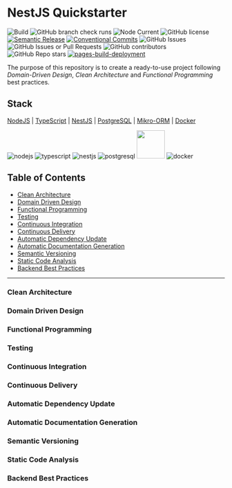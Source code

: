 # NestJS Quickstarter

![Build](https://github.com/andrea-acampora/nestjs-ddd-quickstarter/actions/workflows/build.yml/badge.svg)
![GitHub branch check runs](https://img.shields.io/github/check-runs/andrea-acampora/nestjs-ddd-quickstarter/main)
![Node Current](https://img.shields.io/node/v/%40nestjs%2Fcore)
![GitHub license](https://img.shields.io/badge/license-MIT-blue.svg)
[![Semantic Release](https://img.shields.io/badge/semantic--release-angular-e10079?logo=semantic-release)](https://github.com/semantic-release/semantic-release/tree/master)
[![Conventional Commits](https://img.shields.io/badge/Conventional%20Commits-1.0.0-%23FE5196?logo=conventionalcommits&logoColor=white)](https://conventionalcommits.org)
![GitHub Issues](https://img.shields.io/github/issues-raw/andrea-acampora/nestjs-ddd-quickstarter?style=flat)
![GitHub Issues or Pull Requests](https://img.shields.io/github/issues-pr/andrea-acampora/nestjs-ddd-quickstarter?style=flat&color=cyan)
![GitHub contributors](https://img.shields.io/github/contributors/andrea-acampora/nestjs-ddd-quickstarter?color=orange)
![GitHub Repo stars](https://img.shields.io/github/stars/andrea-acampora/nestjs-ddd-quickstarter?style=flat&color=yellow)
[![pages-build-deployment](https://github.com/andrea-acampora/nestjs-ddd-quickstarter/actions/workflows/pages/pages-build-deployment/badge.svg)](https://github.com/andrea-acampora/nestjs-ddd-quickstarter/actions/workflows/pages/pages-build-deployment)



The purpose of this repository is to create a ready-to-use project following _Domain-Driven Design_, _Clean Architecture_ and _Functional Programming_ best practices.


## Stack
[NodeJS](https://nodejs.org/en/) | [TypeScript](https://www.typescriptlang.org/) | [NestJS](https://nestjs.com/) | [PostgreSQL](https://www.postgresql.org/) | [Mikro-ORM](https://mikro-orm.io/) | [Docker](https://www.docker.com/)

![nodejs](https://deviconapi.vercel.app/nodejs?color=83CD29ff&size=65)
![typescript](https://deviconapi.vercel.app/typescript?color=007ACCFF&size=65) 
![nestjs](https://deviconapi.vercel.app/nestjs?color=DF234FFF&size=65) 
![postgresql](https://deviconapi.vercel.app/postgresql?version=plain&color=336791FF&size=65) 
<img src="https://avatars.githubusercontent.com/u/54766168?s=200&v=4" width="65" /> 
![docker](https://deviconapi.vercel.app/docker?color=019BC6FF&size=65)

## Table of Contents
- [Clean Architecture](#clean-architecture)
- [Domain Driven Design](#domain-driven-design)
- [Functional Programming](#functional-programming)
- [Testing](#testing)
- [Continuous Integration](#continuous-integration)
- [Continuous Delivery](#continuous-delivery)
- [Automatic Dependency Update](#automatic-dependency-update)
- [Automatic Documentation Generation](#automatic-documentation-generation)
- [Semantic Versioning](#semantic-versioning)
- [Static Code Analysis](#static-code-analysis)
- [Backend Best Practices](#backend-best-practices)

---

### Clean Architecture
### Domain Driven Design
### Functional Programming
### Testing
### Continuous Integration
### Continuous Delivery
### Automatic Dependency Update
### Automatic Documentation Generation
### Semantic Versioning
### Static Code Analysis
### Backend Best Practices
